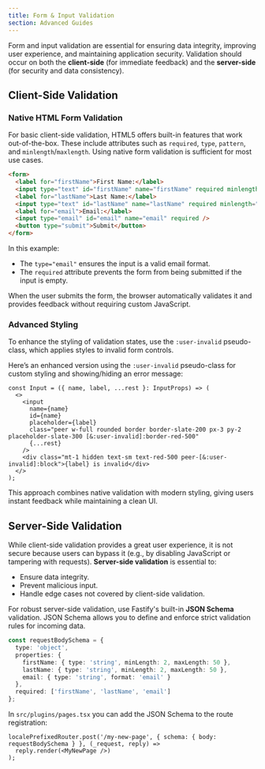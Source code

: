 ```yaml
---
title: Form & Input Validation
section: Advanced Guides
---
```


Form and input validation are essential for ensuring data integrity, improving user experience, and maintaining application security. Validation should occur on both the **client-side** (for immediate feedback) and the **server-side** (for security and data consistency).

## Client-Side Validation

### Native HTML Form Validation

For basic client-side validation, HTML5 offers built-in features that work out-of-the-box. These include attributes such as `required`, `type`, `pattern`, and `minlength`/`maxlength`. Using native form validation is sufficient for most use cases.

```html
<form>
  <label for="firstName">First Name:</label>
  <input type="text" id="firstName" name="firstName" required minlength="2" maxlength="50" />
  <label for="lastName">Last Name:</label>
  <input type="text" id="lastName" name="lastName" required minlength="2" maxlength="50" />
  <label for="email">Email:</label>
  <input type="email" id="email" name="email" required />
  <button type="submit">Submit</button>
</form>
```

In this example:

- The `type="email"` ensures the input is a valid email format.
- The `required` attribute prevents the form from being submitted if the input is empty.

When the user submits the form, the browser automatically validates it and provides feedback without requiring custom JavaScript.

### Advanced Styling

To enhance the styling of validation states, use the `:user-invalid` pseudo-class, which applies styles to invalid form controls.

Here’s an enhanced version using the `:user-invalid` pseudo-class for custom styling and showing/hiding an error message:

```tsx
const Input = ({ name, label, ...rest }: InputProps) => (
  <>
    <input
      name={name}
      id={name}
      placeholder={label}
      class="peer w-full rounded border border-slate-200 px-3 py-2 placeholder-slate-300 [&:user-invalid]:border-red-500"
      {...rest}
    />
    <div class="mt-1 hidden text-sm text-red-500 peer-[&:user-invalid]:block">{label} is invalid</div>
  </>
);
```

This approach combines native validation with modern styling, giving users instant feedback while maintaining a clean UI.

## Server-Side Validation

While client-side validation provides a great user experience, it is not secure because users can bypass it (e.g., by disabling JavaScript or tampering with requests). **Server-side validation** is essential to:

- Ensure data integrity.
- Prevent malicious input.
- Handle edge cases not covered by client-side validation.

For robust server-side validation, use Fastify's built-in **JSON Schema** validation. JSON Schema allows you to define and enforce strict validation rules for incoming data.

```ts
const requestBodySchema = {
  type: 'object',
  properties: {
    firstName: { type: 'string', minLength: 2, maxLength: 50 },
    lastName: { type: 'string', minLength: 2, maxLength: 50 },
    email: { type: 'string', format: 'email' }
  },
  required: ['firstName', 'lastName', 'email']
};
```

In `src/plugins/pages.tsx` you can add the JSON Schema to the route registration:

```tsx
localePrefixedRouter.post('/my-new-page', { schema: { body: requestBodySchema } }, (_request, reply) =>
  reply.render(<MyNewPage />)
);
```
